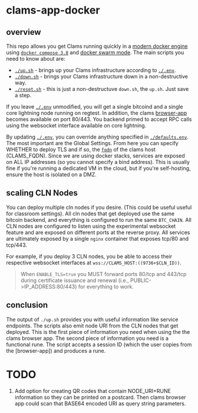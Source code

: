 # clams-app-docker

## overview

This repo allows you get Clams running quickly in a [modern docker engine](https://docs.docker.com/engine/) using [`docker compose 3.8`](https://docs.docker.com/compose/compose-file/) and [docker swarm mode](`https://docs.docker.com/engine/swarm/`). The main scripts you need to know about are:

* [`./up.sh`](./up.sh) - brings up your Clams infrastructure according to [`./.env`](./.env).
* [`./down.sh`](./down.sh) - brings your Clams infrastructure down in a non-destructive way.
* [`./reset.sh`](./reset.sh) - this is just a non-destructuve `down.sh`, the `up.sh`. Just save a step.

If you leave [`./.env`](./.env) unmodified, you will get a single bitcoind and a single core lightning node running on regtest. In addition, the clams [browser-app](https://github.com/clams-tech/browser-app) becomes available on port 80/443. You backend primed to accept RPC calls using the websocket interface available on core lightning.

By updating [`./.env`](./.env), you can override anything specified in [`./defaults.env`](./defaults.env). The most important are the Global Settings. From here you can specify WHETHER to deploy TLS and if so, the [`fqdn`](https://en.wikipedia.org/wiki/Fully_qualified_domain_name) of the clams host (CLAMS_FQDN). Since we are using docker stacks, services are exposed on ALL IP addresses (so you cannot specify a bind address). This is usually fine if you're running a dedicated VM in the cloud, but if you're self-hosting, ensure the host is isolated on a DMZ.

## scaling CLN Nodes

You can deploy multiple cln nodes if you desire. (This could be useful useful for classroom settings). All cln nodes that get deployed use the same bitcoin backend, and everything is configured to run the same `BTC_CHAIN`. All CLN nodes are configured to listen using the experimental websocket feature and are exposed on different ports at the reverse proxy. All services are ultimately exposed by a single `nginx` container that exposes tcp/80 and tcp/443.

For example, if you deploy 3 CLN nodes, you be able to access their respective websocket interfaces at `wss://CLAMS_HOST:((9736+$CLN_ID))`.

> When `ENABLE_TLS=true` you MUST forward ports 80/tcp and 443/tcp during certificate issuance and renewal (i.e., PUBLIC->IP_ADDRESS:80/443) for everything to work.

## conclusion

The output of `./up.sh` provides you with useful information like service endpoints. The scripts also emit node URI from the CLN nodes that get deployed. This is the first piece of information you need when using the the clams browser app. The second piece of information you need is a functional rune. The script accepts a session ID (which the user copies from the [browser-app]) and produces a rune.


# TODO

1. Add option for creating QR codes that contain NODE_URI+RUNE information so they can be printed on a postcard. Then clams browser app could scan that BASE64 encoded URI as query string parameters.